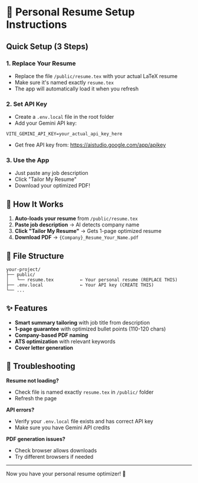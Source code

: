 # 🚀 Personal Resume Setup Instructions

## Quick Setup (3 Steps)

### 1. Replace Your Resume
- Replace the file `/public/resume.tex` with your actual LaTeX resume
- Make sure it's named exactly `resume.tex`
- The app will automatically load it when you refresh

### 2. Set API Key
- Create a `.env.local` file in the root folder
- Add your Gemini API key:
```
VITE_GEMINI_API_KEY=your_actual_api_key_here
```
- Get free API key from: https://aistudio.google.com/app/apikey

### 3. Use the App
- Just paste any job description
- Click "Tailor My Resume" 
- Download your optimized PDF!

## 🎯 How It Works

1. **Auto-loads your resume** from `/public/resume.tex`
2. **Paste job description** → AI detects company name
3. **Click "Tailor My Resume"** → Gets 1-page optimized resume
4. **Download PDF** → `{Company}_Resume_Your_Name.pdf`

## 📁 File Structure
```
your-project/
├── public/
│   └── resume.tex          ← Your personal resume (REPLACE THIS)
├── .env.local              ← Your API key (CREATE THIS)
└── ...
```

## ✨ Features
- **Smart summary tailoring** with job title from description
- **1-page guarantee** with optimized bullet points (110-120 chars)
- **Company-based PDF naming** 
- **ATS optimization** with relevant keywords
- **Cover letter generation**

## 🔧 Troubleshooting

**Resume not loading?**
- Check file is named exactly `resume.tex` in `/public/` folder
- Refresh the page

**API errors?**
- Verify your `.env.local` file exists and has correct API key
- Make sure you have Gemini API credits

**PDF generation issues?**
- Check browser allows downloads
- Try different browsers if needed

---
Now you have your personal resume optimizer! 🎉 